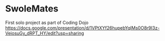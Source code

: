 # SwoleMates
First solo project as part of Coding Dojo https://docs.google.com/presentation/d/1VPtXYf26hupebYqIMs0O8r9I3z-VeiosuGy_dRPT_HY/edit?usp=sharing
